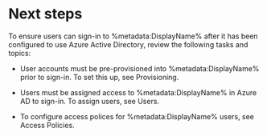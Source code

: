 # Next steps

To ensure users can sign-in to %metadata:DisplayName% after it has been configured to use Azure Active Directory, review the following tasks and topics:

- User accounts must be pre-provisioned into %metadata:DisplayName% prior to sign-in. To set this up, see Provisioning.
    
- Users must be assigned access to %metadata:DisplayName% in Azure AD to sign-in. To assign users, see Users.
    
- To configure access polices for %metadata:DisplayName% users, see Access Policies.
